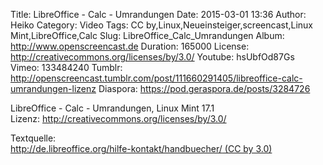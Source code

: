 Title: LibreOffice - Calc - Umrandungen
Date: 2015-03-01 13:36
Author: Heiko
Category: Video
Tags: CC by,Linux,Neueinsteiger,screencast,Linux Mint,LibreOffice,Calc
Slug: LibreOffice_Calc_Umrandungen
Album: http://www.openscreencast.de
Duration: 165000
License: http://creativecommons.org/licenses/by/3.0/
Youtube: hsUbfOd87Gs
Vimeo: 133484240
Tumblr: http://openscreencast.tumblr.com/post/111660291405/libreoffice-calc-umrandungen-lizenz
Diaspora: https://pod.geraspora.de/posts/3284726

LibreOffice - Calc - Umrandungen, Linux Mint 17.1  
Lizenz: <http://creativecommons.org/licenses/by/3.0/>  
  
Textquelle:  
[http://de.libreoffice.org/hilfe-kontakt/handbuecher/ (CC by
3.0)](http://de.libreoffice.org/hilfe-kontakt/handbuecher/)

